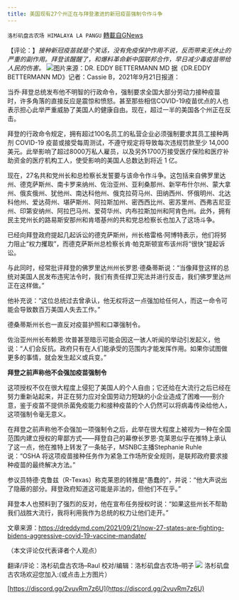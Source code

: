```yaml
---
title: 美国现有27个州正在与拜登激进的新冠疫苗强制令作斗争
---
```

`洛杉矶盘古农场 HIMALAYA LA PANGU` [轉載自GNews](https://gnews.org/zh-hans/1549676/)

【评论：】*接种新冠疫苗就是个笑话，没有免疫保护作用不说，反而带来无休止的严重的副作用。拜登该醒醒了，和爆料革命新中国联邦合作，早日减少毒疫苗带给人民的伤害。*
![](https://assets.gnews.org/wp-content/uploads/2021/09/图片1-72.jpg)图片来源：DR. EDDY BETTERMANN MD
据《DR.EDDY BETTERMANN MD》记者：Cassie B，2021年9月21日报道：

当乔·拜登总统发布他不明智的行政命令，强制要求全国大部分劳动力接种疫苗时，许多角落的直接反应是震惊和愤怒。甚至那些相信COVID-19疫苗优点的人也表示担心此举严重威胁了美国人的健康自由。现在，超过一半的美国各个州正在反击。

拜登的行政命令规定，拥有超过100名员工的私营企业必须强制要求其员工接种两剂 COVID-19 疫苗或接受每周测试，不遵守规定将导致每次违规罚款至少 14,000 美元。此举影响了超过8000万私人雇员，以及另外1700万接受医疗保险和医疗补助资金的医疗机构工人，使受影响的美国人总数达到将近 1 亿。

现在，27名共和党州长和总检察长发誓要与该命令作斗争。这包括来自佛罗里达州、德克萨斯州、南卡罗来纳州、佐治亚州、亚利桑那州、新罕布什尔州、蒙大拿州、俄亥俄州、犹他州、南达科他州、俄克拉荷马州、田纳西州、怀俄明州、北达科他州、爱达荷州、堪萨斯州、阿拉斯加州、密西西比州、密苏里州、西弗吉尼亚州、印第安纳州、阿拉巴马州、爱荷华州、内布拉斯加州和阿肯色州。此外，拥有民主党州长的路易斯安那州和肯塔基州的共和党总检察长也加入了这场斗争。

已经向拜登政府提起几起诉讼的德克萨斯州，州长格雷格·阿博特表示，他们将努力阻止“权力攫取”，而德克萨斯州总检察长肯·帕克斯顿宣布该州将“很快”提起诉讼。

与此同时，经常批评拜登的佛罗里达州州长罗恩·德桑蒂斯说：“当像拜登这样的总统对美国人民发布违宪法令时，我们有责任捍卫宪法并进行反击，我们佛罗里达州正在这样做。”

他补充说：“这位总统过去曾承认，他无权将这一点强加给任何人，而这一命令可能会导致数百万美国人失去工作。”

德桑蒂斯州长也一直反对疫苗护照和口罩强制令。

佐治亚州州长布赖恩·坎普甚至暗示可能会因这一骇人听闻的举动引发起义，他说：“人们会反抗。政府只有在人们能承受的范围内才能发挥作用。如果你试图做更多的事情，就会发生起义或兵变。”

**拜登之前声称他不会强加疫苗强制令**

这项授权不仅在很大程度上侵犯了美国人的个人自由；它还给在大流行之后已经在努力重新站起来，并正在努力应对全国劳动力短缺的小企业造成了困难——别介意，鉴于疫苗不提供杀菌免疫能力和接种疫苗的个人仍然可以将病毒传染给他人，这项强制令毫无意义。

在拜登之前声称他不会强加一项强制令之后，此举在很大程度上被视为一种在全国范围内建立授权的卑鄙方式——拜登自己的幕僚长罗恩·克莱恩似乎在推特上承认了这一点，他在推特上转发了一条帖子，MSNBC主播Stephanie Ruhle 说：“OSHA 将这项疫苗接种任务作为紧急工作场所安全规则，是联邦政府要求接种疫苗的最终解决方法。”

参议员特德·克鲁兹（R-Texas）称克莱恩的转推是“愚蠢的”，并说：“他大声说出了隐蔽的部分。拜登政府知道这可能是非法的，但他们不在乎。”

拜登本人也预料到了强烈的反对，他在宣布任务授权时说：“如果这些州长不帮助我们战胜大流行，我将利用我作为总统的权力让他们走开。”

文章来源：https://dreddymd.com/2021/09/21/now-27-states-are-fighting-bidens-aggressive-covid-19-vaccine-mandate/

（本文评论仅代表译者个人观点）

翻译/评论：洛杉矶盘古农场–Raul
校对/编辑：洛杉矶盘古农场–明子
![](https://assets.gnews.org/wp-content/uploads/2021/03/WhatsApp-Image-2021-06-26-at-22.05.30.jpeg)
洛杉矶盘古农场欢迎您加入:(或点击上方图片）

[https://discord.gg/2vuvRm7z6U](https://discord.gg/2vuvRm7z6U)
